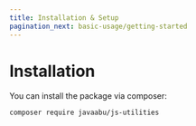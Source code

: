 ```yaml
---
title: Installation & Setup
pagination_next: basic-usage/getting-started
---
```


# Installation
You can install the package via composer:

```bash
composer require javaabu/js-utilities
```
